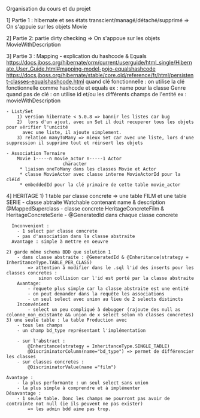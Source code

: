 Organisation du cours et du projet 

1] Partie 1 : hibernate et ses états 
	transcient/managé/détaché/supprimé
	=> 	On s'appuie sur les objets Movie
	
2] Partie 2: partie dirty checking
   => On s'appoue sur les objets MovieWithDescription
   
3] Partie 3 : Mapping
	- explication du hashcode & Equals 
		https://docs.jboss.org/hibernate/orm/current/userguide/html_single/Hibernate_User_Guide.html#mapping-model-pojo-equalshashcode
		https://docs.jboss.org/hibernate/stable/core.old/reference/fr/html/persistent-classes-equalshashcode.html
		quand clé fonctionnelle : on utilise la clé fonctionnelle comme hashcode et equals 
			ex : name pour la classe Genre
		quand pas de clé : on utilise id et/ou les différents champs de l'entité 
			ex : movieWithDescription

	- List/Set
		1) version hibernate < 5.0.8 => bannir les listes car bug
		2) 	lors d'un ajout, avec un Set il doit recuperer tous les objets pour vérifier l'unicité
		  avec une liste, il ajoute simplement.
		3) relation manyToMany => mieux Set car avec une liste, lors d'une suppression il supprime tout et réinsert les objets
		
	- Association Ternaire 
		Movie 1-----n movie_actor n-----1 Actor
		                 character
		 * liaison oneToMany dans les classes Movie et Actor
		 * classe MovieActor avec classe interne MovieActorId pour la cléId
		 * embeddedId pour la clé primaire de cette table movie_actor
4] HERITAGE
	1) 1 table par classe concrete => une table FILM et une table SERIE
	  - classe abtraite Watchable contenant name & description
		@MappedSuperclass 
	  - classe concrete HeritageConcreteFilm & HeritageConcreteSerie 
	  - @GeneratedId dans chaque classe concrete
	  
	  Inconvenient : 
	  	- 1 select par classe concrete
	  	- pas d'association dans la classe abstraite
	  Avantage : simple à mettre en oeuvre
	  
	2) garde même schema BDD que solution 1 
		- dans classe abstraite : @GeneratedId & @Inheritance(strategy = InheritanceType.TABLE_PER_CLASS)
			=> attention à modifier dans le .sql l'id des inserts pour les classes concretes : 
				sinon collision car l'id est porté par la classe abstraite 
		Avantage:
			- requete plus simple car la classe abstraite est une entité
			- on peut demander dans la requête les associations
			- un seul select avec union au lieu de 2 selects distincts
		Inconvénient
			- select un peu compliqué à debugger (rajoute des null as colonne_non_existante && union de x select selon nb classes concretes)	
	3) une seule table : la table Production avec 
		- tous les champs	
		- un champ bd_type représentant l'implémentation
		
		- sur l'abstract :
			@Inheritance(strategy = InheritanceType.SINGLE_TABLE)
			@DiscriminatorColumn(name="bd_type") => permet de différencier les classes 
		- sur classes concretes : 
		 	@DiscriminatorValue(name ="film") 
		
	Avantage : 
		- la plus performante : un seul select sans union
		- la plus simple à comprendre et à implémenter
	Désavantage :
		- 1 seule table. Donc les champs ne pourront pas avoir de contrainte not null (ie ils peuvent ne pas exister)
			=> les admin bdd aime pas trop.
	 	
		 	